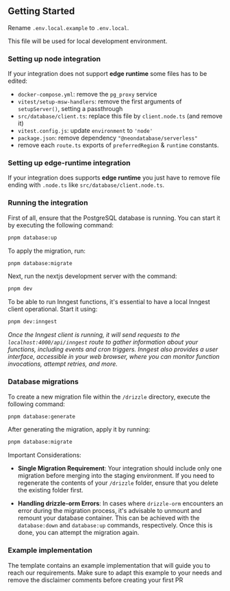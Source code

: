 ## Getting Started

Rename `.env.local.example` to `.env.local`.

This file will be used for local development environment.

### Setting up node integration

If your integration does not support **edge runtime** some files has to be edited:

- `docker-compose.yml`: remove the `pg_proxy` service
- `vitest/setup-msw-handlers`: remove the first arguments of `setupServer()`, setting a passthrough
- `src/database/client.ts`: replace this file by `client.node.ts` (and remove it)
- `vitest.config.js`: update `environment` to `'node'`
- `package.json`: remove dependency `"@neondatabase/serverless"`
- remove each `route.ts` exports of `preferredRegion` & `runtime` constants.

### Setting up edge-runtime integration

If your integration does supports **edge runtime** you just have to remove file ending with `.node.ts` like `src/database/client.node.ts`.

### Running the integration

First of all, ensure that the PostgreSQL database is running. You can start it by executing the following command:

```bash
pnpm database:up
```

To apply the migration, run:

```bash
pnpm database:migrate
```

Next, run the nextjs development server with the command:

```bash
pnpm dev
```

To be able to run Inngest functions, it's essential to have a local Inngest client operational. Start it using:

```bash
pnpm dev:inngest
```

_Once the Inngest client is running, it will send requests to the `localhost:4000/api/inngest` route to gather information about your functions, including events and cron triggers. Inngest also provides a user interface, accessible in your web browser, where you can monitor function invocations, attempt retries, and more._

### Database migrations

To create a new migration file within the `/drizzle` directory, execute the following command:

```bash
pnpm database:generate
```

After generating the migration, apply it by running:

```bash
pnpm database:migrate
```

Important Considerations:

- **Single Migration Requirement**: Your integration should include only one migration before merging into the staging environment. If you need to regenerate the contents of your `/drizzle` folder, ensure that you delete the existing folder first.

- **Handling drizzle-orm Errors**: In cases where `drizzle-orm` encounters an error during the migration process, it's advisable to unmount and remount your database container. This can be achieved with the `database:down` and `database:up` commands, respectively. Once this is done, you can attempt the migration again.

### Example implementation

The template contains an example implementation that will guide you to reach our requirements. Make sure
to adapt this example to your needs and remove the disclaimer comments before creating your first PR
